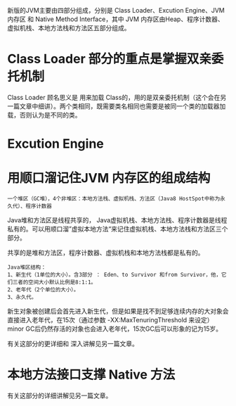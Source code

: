 新版的JVM主要由四部分组成，分别是 Class Loader、Excution Engine、JVM 内存区 和 Native Method Interface，其中 JVM 内存区由Heap、程序计数器、虚拟机栈、本地方法栈和方法区五部分组成。

# Class Loader 部分的重点是掌握双亲委托机制

Class Loader 顾名思义是 用来加载 Class的，用的是双亲委托机制（这个会在另一篇文章中细讲）。两个类相同，既需要类名相同也需要是被同一个类的加载器加载，否则认为是不同的类。

# Excution Engine

# 用顺口溜记住JVM 内存区的组成结构 
    一个堆区（GC堆），4个非堆区：本地方法栈、虚拟机栈、方法区（Java8 HostSpot中称为永久代）、程序计数器

Java堆和方法区是线程共享的， Java虚拟机栈、本地方法栈、程序计数器是线程私有的。可以用顺口溜”虚拟本地方法“来记住虚拟机栈、本地方法栈和方法区三个部分。

共享的是堆和方法区，程序计数器、虚拟机栈和本地方法栈都是私有的。

```
Java堆区结构：
1、新生代（1单位的大小）。含3部分 ： Eden、to Survivor 和from Survivor，他，它们三者的空间大小默认比例是8:1:1。
2、老年代（2个单位的大小）。
3、永久代。
```

新生对象被创建后会首先进入新生代，但是如果是找不到足够连续内存的大对象会直接进入老年代，在15次（通过参数 -XX:MaxTenuringThreshold 来设定）minor GC后仍然存活的对象也会进入老年代，15次GC后可以形象的记为15岁。

有关这部分的更详细和 深入讲解见另一篇文章。

# 本地方法接口支撑 Native 方法

有关这部分的详细讲解见另一篇文章。